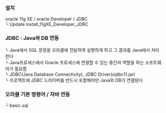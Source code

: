 ### 설치
oracle 11g XE / oracle Developer / JDBC <br />
└ Update install_11gXE_Developer_JDBC

### JDBC : Java와 DB 연동
└ Java에서 SQL 문장을 오라클에 전달하여 실행하게 하고 그 결과를 Java에서 처리한다<br />
└ Java프로세스에서 Oracle 프로세스에 연결할 수 있는 중간자 역할을 하는 소프트웨어가 필요함<br />
└ JDBC(Java Database Connectivity), JDBC Driver(ojdbc11.jar)<br />
└ 프로젝트에 JDBC 드라이버를 반드시 포함해야만 Java와 DB가 연결된다<br />

### 오라클 기본 명령어 / 자바 연동
└ basic.sql
